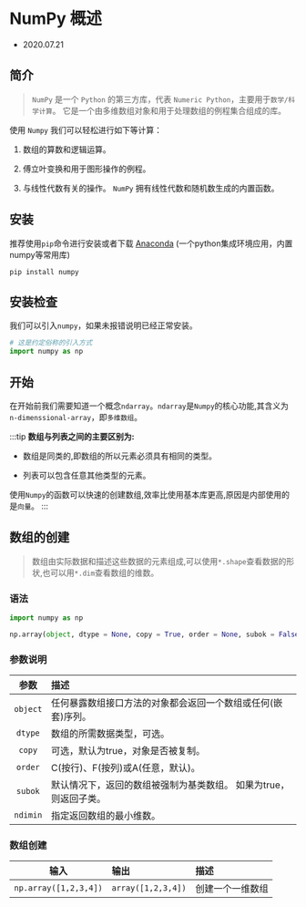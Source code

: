 # NumPy 概述

- 2020.07.21

## 简介

> `NumPy` 是一个 `Python` 的第三方库，代表 `Numeric Python`，主要用于`数学/科学计算`。 它是一个由多维数组对象和用于处理数组的例程集合组成的库。

使用 `Numpy` 我们可以轻松进行如下等计算：

1. 数组的算数和逻辑运算。

2. 傅立叶变换和用于图形操作的例程。

3. 与线性代数有关的操作。 `NumPy` 拥有线性代数和随机数生成的内置函数。

## 安装

推荐使用`pip`命令进行安装或者下载 [Anaconda](https://www.anaconda.com/products/individual) (一个python集成环境应用，内置numpy等常用库)

```
pip install numpy
```

## 安装检查

我们可以引入`numpy`，如果未报错说明已经正常安装。

```py
# 这是约定俗称的引入方式
import numpy as np
```

## 开始

在开始前我们需要知道一个概念`ndarray`。`ndarray`是`Numpy`的核心功能,其含义为`n-dimenssional-array`，即`多维数组`。

:::tip
**数组与列表之间的主要区别为:**

- 数组是同类的,即数组的所以元素必须具有相同的类型。

- 列表可以包含任意其他类型的元素。

使用`Numpy`的函数可以快速的创建数组,效率比使用基本库更高,原因是内部使用的是`向量`。
:::

## 数组的创建

> 数组由实际数据和描述这些数据的元素组成,可以使用`*.shape`查看数据的形状,也可以用`*.dim`查看数组的维数。

### 语法

``` py
import numpy as np

np.array(object, dtype = None, copy = True, order = None, subok = False, ndmin = 0)
```

### 参数说明

|  参数    |   描述    |
|:-------:|:----------|
| `object` |   任何暴露数组接口方法的对象都会返回一个数组或任何(嵌套)序列。  |
| `dtype` |   数组的所需数据类型，可选。  |
| `copy`  |   可选，默认为true，对象是否被复制。  |
| `order` |  C(按行)、F(按列)或A(任意，默认)。  |
| `subok` |   默认情况下，返回的数组被强制为基类数组。 如果为true，则返回子类。 |
| `ndimin` |   指定返回数组的最小维数。 |

### 数组创建

|  输入   |   输出    |  描述 
|:-------:|:----------|:----------|
| `np.array([1,2,3,4])` | `array([1,2,3,4])` | 创建一个一维数组 
